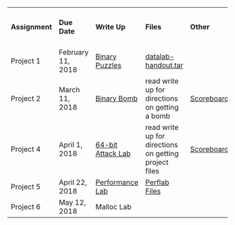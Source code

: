 <!--
|Assignment     | Due Date | Description |
|---------|:---------|:-----|
|Project 1   | February 11, 2018 | Binary Puzzles |
|Project 2   | March 4, 2018 | Binary Bomb |
|Project 3   | March 18, 2018 | 32-bit Buffer Bomb |
|Project 4   | April 1, 2018 | 64-bit Attack Lab |
|Project 5   | April 22, 2018 | Performance Lab |
|Project 6   | May 12, 2018 | Malloc Lab | -->

<table border="0">
  <tbody>
    <tr>
      <td width="100"><strong><h4>Assignment</h4></strong></td>
      <td width="150"><strong><h4>Due Date</h4></strong></td>
      <td><strong><h4>Write Up</h4></strong></td>
      <td><strong><h4>Files</h4></strong></td>
      <td><strong><h4>Other</h4></strong></td>
    </tr>
    <tr>
      <td>Project 1</td>
      <td>February 11, 2018</td>
      <td><a href="https://github.com/CSUChico-CSCI221/EECE320-Materials/raw/master/datalab.pdf">Binary Puzzles</a></td>
      <td><a href="https://github.com/CSUChico-CSCI221/EECE320-Materials/raw/master/datalab-handout.tar">datalab-handout.tar</a></td>
      <td></td>
    </tr>
    <tr>
      <td>Project 2</td>
      <td>March 11, 2018</td>
      <td><a href="https://github.com/CSUChico-CSCI221/EECE320-Materials/raw/master/bomblab.pdf">Binary Bomb</a></td>
  <td>read write up for directions on getting a bomb</td>
      <td><a href="http://bryancdixon.com:15213/scoreboard">Scoreboard</a></td>
    </tr>
    <tr>
      <td>Project 4</td>
      <td>April 1, 2018</td>
      <td><a href="https://github.com/CSUChico-CSCI221/EECE320-Materials/raw/master/attacklab.pdf">64-bit Attack Lab</a></td>
      <td>read write up for directions on getting project files</td>
      <td><a href="http://bryancdixon.com:15513/scoreboard">Scoreboard</a></td>
    </tr>
    <tr>
      <td>Project 5</td>
      <td>April 22, 2018</td>
      <td><a href="https://github.com/CSUChico-CSCI221/CSCI221-PerfLab">Performance Lab</a></td>
      <td><a href="https://github.com/CSUChico-CSCI221/CSCI221-PerfLab">Perflab Files</a></td>
    </tr>
    <tr>
      <td>Project 6</td>
      <td>May 12, 2018</td>
      <td>Malloc Lab</td>
    </tr>
  </tbody>
</table>  
